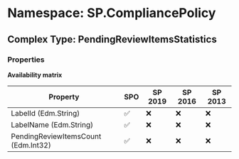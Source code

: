# Namespace: SP.CompliancePolicy

## Complex Type: PendingReviewItemsStatistics

### Properties

**Availability matrix**

Property | SPO | SP 2019 | SP 2016 | SP 2013
----------|-----|---------|---------|--------
LabelId (Edm.String) | ✅ | ❌ | ❌ | ❌
LabelName (Edm.String) | ✅ | ❌ | ❌ | ❌
PendingReviewItemsCount (Edm.Int32) | ✅ | ❌ | ❌ | ❌
